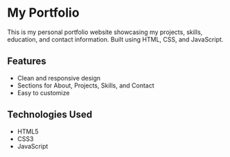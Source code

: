 # My Portfolio

This is my personal portfolio website showcasing my projects, skills, education, and contact information. Built using HTML, CSS, and JavaScript.

## Features
- Clean and responsive design
- Sections for About, Projects, Skills, and Contact
- Easy to customize

## Technologies Used
- HTML5
- CSS3
- JavaScript
